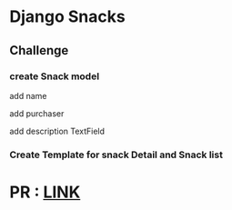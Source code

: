 # Django Snacks
## Challenge
 ### create Snack model

add name 

add purchaser 

add description TextField

### Create Template for snack Detail and Snack list 



# PR : [LINK](https://github.com/hind-hb/Snack_Track/pull/1/commits/010658fa3969d107e01fbc0ce9708f2d40609c0d)
